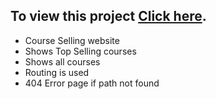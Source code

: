 ## To view this project [Click here](https://upbeat-lichterman-6218f4.netlify.app/).

* Course Selling website
* Shows Top Selling courses
* Shows all courses
* Routing is used
* 404 Error page if path not found

